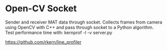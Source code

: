 # Open-CV Socket

Sender and receiver MAT data through socket. Collects frames from camera using
OpenCV with C++ and pass through socket to a Python algorithm.
Test performance time with: kernprof -l -v server.py

https://github.com/rkern/line_profiler

